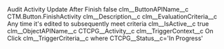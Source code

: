 <?xml version="1.0" encoding="UTF-8"?>
<CustomMetadata xmlns="http://soap.sforce.com/2006/04/metadata" xmlns:xsi="http://www.w3.org/2001/XMLSchema-instance" xmlns:xsd="http://www.w3.org/2001/XMLSchema">
    <label>Audit Activity Update After Finish</label>
    <protected>false</protected>
    <values>
        <field>clm__ButtonAPIName__c</field>
        <value xsi:type="xsd:string">CTM.Button.FinishActivity</value>
    </values>
    <values>
        <field>clm__Description__c</field>
        <value xsi:nil="true"/>
    </values>
    <values>
        <field>clm__EvaluationCriteria__c</field>
        <value xsi:type="xsd:string">Any time it&#39;s edited to subsequently meet criteria</value>
    </values>
    <values>
        <field>clm__IsActive__c</field>
        <value xsi:type="xsd:boolean">true</value>
    </values>
    <values>
        <field>clm__ObjectAPIName__c</field>
        <value xsi:type="xsd:string">CTCPG__Activity__c</value>
    </values>
    <values>
        <field>clm__TriggerContext__c</field>
        <value xsi:type="xsd:string">On Click</value>
    </values>
    <values>
        <field>clm__TriggerCriteria__c</field>
        <value xsi:type="xsd:string">where CTCPG__Status__c=&#39;In Progress&#39;</value>
    </values>
</CustomMetadata>
